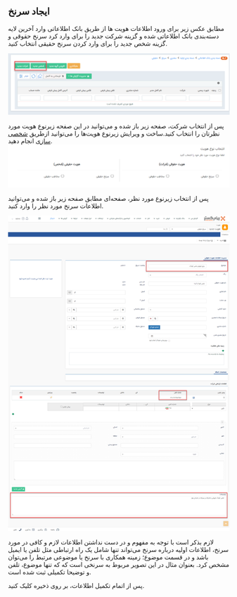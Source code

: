 ## ایجاد سرنخ

مطابق عکس زیر برای ورود اطلاعات هویت ها از طریق بانک اطلاعاتی وارد آخرین لایه دسته‌بندی‌ بانک اطلاعاتی شده و گزینه شرکت جدید را برای وارد کرد سرنخ حقوقی و گزینه شخص جدید را برای وارد کردن سرنخ حقیقی انتخاب کنید.

![](2.png)

پس از انتخاب شرکت، صفحه زیر باز شده و می‌توانید در این صفحه زیرنوع هویت مورد نظرتان را انتخاب کنید.ساخت و ویرایش زیرنوع هویت‌ها را می‌توانید ازطریق [شخصی سازی]( https://github.com/1stco/PayamGostarDocs/blob/master/help2.5.4/Settings/Personalization-crm/Overview/General-information/General-information.md) انجام دهید.
![](3.png)

پس از انتخاب زیرنوع مورد نظر، صفحه‌ای مطابق صفحه زیر باز شده و می‌توانید اطلاعات سرنخ مورد نظر را وارد کنید.

![](1.png)

لازم بذکر است با توجه به مفهوم و در دست نداشتن اطلاعات لازم و کافی در مورد سرنخ، اطلاعات اولیه درباره سرنخ می‌تواند تنها شامل یک راه ارتباطی مثل تلفن یا ایمیل باشد و در قسمت موضوع؛ زمینه همکاری با سرنخ یا موضوعی مرتبط را می‌توان مشخص کرد. بعنوان مثال در این تصویر مربوط به سرنخی است که که تنها موضوع، تلفن و توضیحا تکمیلی ثبت شده است.

پس از اتمام تکمیل اطلاعات، بر روی ذخیره کلیک کنید.


